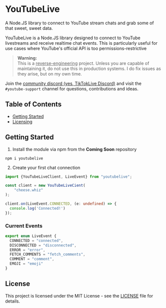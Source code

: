 YouTubeLive
==================
A Node.JS library to connect to YouTube stream chats and grab some of that sweet, sweet data.

YouTubeLive is a Node.JS library designed to connect to YouTube livestreams and receive realtime chat events.
This is particularly useful for use cases where YouTube's official API is too permissions-restrictive

> **Warning:**<br/>This is a <u>reverse-engineering</u> project. Unless you are capable of maintaining it, do not use this in production systems. I do fix issues as they arise, but on my own time.

Join the [community discord (yes, TikTokLive Discord)](https://discord.gg/e2XwPNTBBr) and visit
the `#youtube-support` channel for questions, contributions and ideas.


## Table of Contents

- [Getting Started](#getting-started)
- [Licensing](#license)

## Getting Started

1. Install the module via npm from the **Coming Soon** repository

```shell script
npm i youtubelive
```

2. Create your first chat connection

```typescript
import {YouTubeLiveClient, LiveEvent} from "youtubelive";

const client = new YouTubeLiveCient(
    "cheese.whiz"
);

client.on(LiveEvent.CONNECTED, (e: undefined) => {
  console.log('Connected!')
});

```

### Current Events

```typescript
export enum LiveEvent {
  CONNECTED = "connected",
  DISCONNECTED = "disconnected",
  ERROR = "error",
  FETCH_COMMENTS = "fetch_comments",
  COMMENT = "comment",
  EMOJI = "emoji"
}
```

## License

This project is licensed under the MIT License - see the [LICENSE](LICENSE) file for details.
